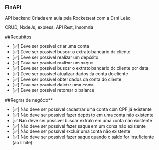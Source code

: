 ### FinAPI
API backend Criada em aula pela Rocketseat com a Dani Leão

CRUD, NodeJs, express, API Rest, Insomnia

##Requisitos

- [✅]  Deve ser possível criar uma conta
- [✅]  Deve ser possível buscar o extrato bancário do cliente
- [✅]  Deve ser possível realizar um depósito
- [✅]  Deve ser possível realizar um saque
- [✅]  Deve ser possível buscar o extrato bancário do cliente por data
- [✅]  Deve ser possível atualizar dados da conta do cliente
- [✅]  Deve ser possível obter dados da conta do cliente
- [✅]  Deve ser possível deletar uma conta
- [✅]  Deve ser possível retornar o balance

##Regras de negócio**

- [✅]  Não deve ser possível cadastrar uma conta com CPF já existente
- [✅]  Não deve ser possível fazer depósito em uma conta não existente
- [✅  Não deve ser possível buscar extrato em uma conta não existente
- [✅]  Não deve ser possível fazer saque em um conta não existente
- [✅]  Não deve ser possível excluir uma conta não existente
- [✅]  Não deve ser possível fazer saque quando o saldo for insuficiente (ao limite)
